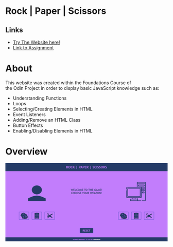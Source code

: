 # Rock | Paper | Scissors

## Links
* [Try The Website here!](https://madspecco.github.io/rock-paper-scissors/)
* [Link to Assignment](https://www.theodinproject.com/lessons/foundations-rock-paper-scissors)

# About
This website was created within the Foundations Course of \
 the Odin Project in order to display basic JavaScript knowledge such as:

- Understanding Functions
- Loops
- Selecting/Creating Elements in HTML
- Event Listeners
- Adding/Remove an HTML Class
- Button Effects
- Enabling/Disabling Elements in HTML

# Overview
<img src="./images/rps-ss.png">